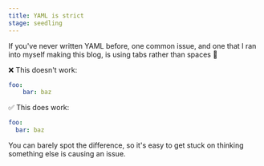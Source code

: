 ```yaml
---
title: YAML is strict
stage: seedling
---
```


If you've never written YAML before, one common issue, and one that I ran into myself making this blog, is using tabs rather than spaces :exploding_head:

:x: This doesn't work:

```yaml
foo:
	bar: baz
```

:white_check_mark: This does work:

```yaml
foo:
  bar: baz
```

You can barely spot the difference, so it's easy to get stuck on thinking something else is causing an issue.
